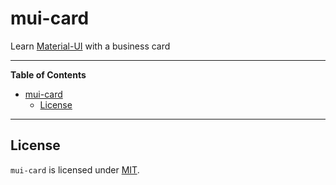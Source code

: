 # mui-card

Learn [Material-UI](https://material-ui.com) with a business card

---

<!-- markdown-toc start - Don't edit this section. Run M-x markdown-toc-refresh-toc -->

**Table of Contents**

- [mui-card](#mui-card)
  - [License](#license)

<!-- markdown-toc end -->

---

## License

`mui-card` is licensed under [MIT](./LICENSE).

